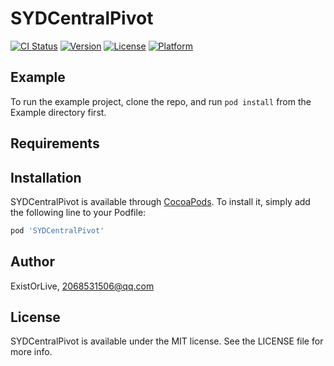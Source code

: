 # SYDCentralPivot

[![CI Status](https://img.shields.io/travis/ExistOrLive/SYDCentralPivot.svg?style=flat)](https://travis-ci.org/ExistOrLive/SYDCentralPivot)
[![Version](https://img.shields.io/cocoapods/v/SYDCentralPivot.svg?style=flat)](https://cocoapods.org/pods/SYDCentralPivot)
[![License](https://img.shields.io/cocoapods/l/SYDCentralPivot.svg?style=flat)](https://cocoapods.org/pods/SYDCentralPivot)
[![Platform](https://img.shields.io/cocoapods/p/SYDCentralPivot.svg?style=flat)](https://cocoapods.org/pods/SYDCentralPivot)

## Example

To run the example project, clone the repo, and run `pod install` from the Example directory first.

## Requirements

## Installation

SYDCentralPivot is available through [CocoaPods](https://cocoapods.org). To install
it, simply add the following line to your Podfile:

```ruby
pod 'SYDCentralPivot'
```

## Author

ExistOrLive, 2068531506@qq.com

## License

SYDCentralPivot is available under the MIT license. See the LICENSE file for more info.
